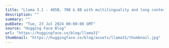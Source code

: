 ```yaml
---
title: "Llama 3.1 - 405B, 70B & 8B with multilinguality and long context"
description: ""
summary: ""
pubDate: "Tue, 23 Jul 2024 00:00:00 GMT"
source: "Hugging Face Blog"
url: "https://huggingface.co/blog/llama31"
thumbnail: "https://huggingface.co/blog/assets/llama31/thumbnail.jpg"
---
```


